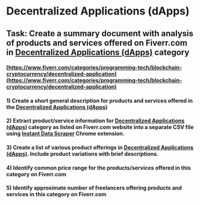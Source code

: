 # Decentralized Applications (dApps)
## Task: Create a summary document with analysis of products and services offered on Fiverr.com in [Decentralized Applications (dApps)](https://www.fiverr.com/categories/programming-tech/blockchain-cryptocurrency/decentralized-application) category
#### [https://www.fiverr.com/categories/programming-tech/blockchain-cryptocurrency/decentralized-application](https://www.fiverr.com/categories/programming-tech/blockchain-cryptocurrency/decentralized-application)
#### 1) Create a short general description for products and services offered in the [Decentralized Applications (dApps)](https://www.fiverr.com/categories/programming-tech/blockchain-cryptocurrency/decentralized-application)
#### 2) Extract product/service information for [Decentralized Applications (dApps)](https://www.fiverr.com/categories/programming-tech/blockchain-cryptocurrency/decentralized-application) category as listed on Fiverr.com website into a separate CSV file using [Instant Data Scraper](https://chrome.google.com/webstore/detail/instant-data-scraper/ofaokhiedipichpaobibbnahnkdoiiah) Chrome extension.
#### 3) Create a list of various product offerings in [Decentralized Applications (dApps)](https://www.fiverr.com/categories/programming-tech/blockchain-cryptocurrency/decentralized-application). Include product variations with brief descriptions.
#### 4) Identify common price range for the products/services offered in this category on Fiverr.com
#### 5) Identify approximate number of freelancers offering products and services in this category on Fiverr.com
